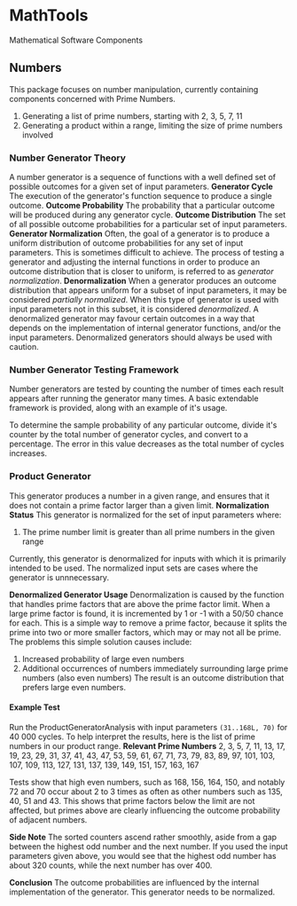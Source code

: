 # MathTools
Mathematical Software Components

## Numbers ##
This package focuses on number manipulation, currently containing components concerned with Prime Numbers.
1. Generating a list of prime numbers, starting with 2, 3, 5, 7, 11
2. Generating a product within a range, limiting the size of prime numbers involved

### Number Generator Theory ###
A number generator is a sequence of functions with a well defined set of possible outcomes for a given set of input parameters. 
**Generator Cycle**
The execution of the generator's function sequence to produce a single outcome.
**Outcome Probability**
The probability that a particular outcome will be produced during any generator cycle.
**Outcome Distribution**
The set of all possible outcome probabilities for a particular set of input parameters.
**Generator Normalization**
Often, the goal of a generator is to produce a uniform distribution of outcome probabilities for any set of input parameters. This is sometimes difficult to achieve. The process of testing a generator and adjusting the internal functions in order to produce an outcome distribution that is closer to uniform, is referred to as *generator normalization*. 
**Denormalization**
When a generator produces an outcome distribution that appears uniform for a subset of input parameters, it may be considered *partially normalized*. When this type of generator is used with input parameters not in this subset, it is considered *denormalized*. A denormalized generator may favour certain outcomes in a way that depends on the implementation of internal generator functions, and/or the input parameters. Denormalized generators should always be used with caution.

### Number Generator Testing Framework ###
Number generators are tested by counting the number of times each result appears after running the generator many times. A basic extendable framework is provided, along with an example of it's usage.

To determine the sample probability of any particular outcome, divide it's counter by the total number of generator cycles, and convert to a percentage. The error in this value decreases as the total number of cycles increases.

### Product Generator ###
This generator produces a number in a given range, and ensures that it does not contain a prime factor larger than a given limit.
**Normalization Status**
This generator is normalized for the set of input parameters where:
1. The prime number limit is greater than all prime numbers in the given range

Currently, this generator is denormalized for inputs with which it is primarily intended to be used. The normalized input sets are cases where the generator is unnnecessary.

**Denormalized Generator Usage**
Denormalization is caused by the function that handles prime factors that are above the prime factor limit.
When a large prime factor is found, it is incremented by 1 or -1 with a 50/50 chance for each. This is a simple way to remove a prime factor, because it splits the prime into two or more smaller factors, which may or may not all be prime.
The problems this simple solution causes include:
1. Increased probability of large even numbers
2. Additional occurrences of numbers immediately surrounding large prime numbers (also even numbers)
The result is an outcome distribution that prefers large even numbers. 
#### Example Test ####
Run the ProductGeneratorAnalysis with input parameters `(31..168L, 70)` for 40 000 cycles. To help interpret the results, here is the list of prime numbers in our product range.
**Relevant Prime Numbers**
2, 3, 5, 7, 11, 13, 17, 19, 23, 29, 31, 37, 41, 43, 47, 53, 59, 61, 67, 71, 73, 79, 83, 89, 97, 101, 103, 107, 109, 113, 127, 131, 137, 139, 149, 151, 157, 163, 167

Tests show that high even numbers, such as 168, 156, 164, 150, and notably 72 and 70 occur about 2 to 3 times as often as other numbers such as 135, 40, 51 and 43. This shows that prime factors below the limit are not affected, but primes above are clearly influencing the outcome probability of adjacent numbers.

**Side Note**
The sorted counters ascend rather smoothly, aside from a gap between the highest odd number and the next number. If you used the input parameters given above, you would see that the highest odd number has about 320 counts, while the next number has over 400.

**Conclusion**
The outcome probabilities are influenced by the internal implementation of the generator. This generator needs to be normalized.
